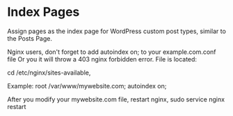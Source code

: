 # Index Pages
Assign pages as the index page for WordPress custom post types, similar to the Posts Page.

Nginx users, don't forget to add autoindex on; to your example.com.conf file Or you it will throw a 403 nginx forbidden error. 
File is located:

cd /etc/nginx/sites-available,

Example:
 root /var/www/mywebsite.com;
  autoindex on;

After you modify your mywebsite.com file, restart nginx,
sudo service nginx restart
